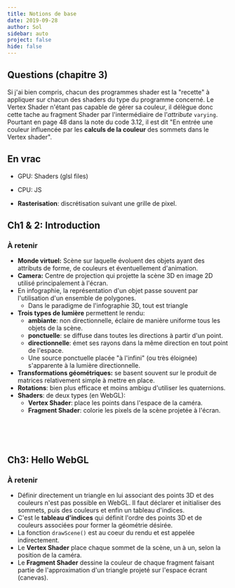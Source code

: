```yaml
---
title: Notions de base
date: 2019-09-28
author: Sol
sidebar: auto
project: false
hide: false
---
```


## Questions (chapitre 3)

Si j'ai bien compris, chacun des programmes shader est la "recette" à appliquer sur chacun des shaders du type du programme concerné. Le Vertex Shader n'étant pas capable de gérer sa couleur, il délègue donc cette tache au fragment Shader par l'intermédiaire de l'*attribute* `varying`. 
Pourtant en page 48 dans la note du code 3.12, il est dit "En entrée une couleur influencée par les **calculs de la couleur** des sommets dans le Vertex shader".

## En vrac

* GPU: Shaders (glsl files)
* CPU: JS


* **Rasterisation**: discrétisation suivant une grille de pixel.

## Ch1 & 2: Introduction

###  À retenir

* **Monde virtuel:** Scène sur laquelle évoluent des objets ayant des attributs de forme, de couleurs et éventuellement d'animation.
* **Camera:** Centre de projection qui projette la scène 3D en image 2D utilisé principalement à l'écran.
* En infographie, la représentation d'un objet passe souvent par l'utilisation d'un ensemble de polygones.
  * Dans le paradigme de l'infographie 3D, tout est triangle
* **Trois types de lumière** permettent le rendu:
  * **ambiante**: non directionnelle, éclaire de manière uniforme tous les objets de la scène.
  * **ponctuelle**: se diffuse dans toutes les directions à partir d'un point.
  * **directionnelle**: émet ses rayons dans la même direction en tout point de l'espace.
  * Une source ponctuelle placée "à l'infini" (ou très éloignée) s'apparente à la lumière directionnelle.
* **Transformations géométriques:** se basent souvent sur le produit de matrices relativement simple à mettre en place.
* **Rotations**: bien plus efficace et moins ambigu d'utiliser les quaternions.
* **Shaders**: de deux types (en WebGL):
  * **Vertex Shader**: place les points dans l'espace de la caméra.
  * **Fragment Shader**: colorie les pixels de la scène projetée à l'écran.

<Spoiler tag="Camera et repères">

<br>


<Media
    src="https://i.imgur.com/5KQwmBP.png"
    url="http://webgl3d.info/erratum_WebGLParLaPratique.pdf"
/>


<Media
    src="https://i.imgur.com/Hwup4Qr.png"
    url="http://webgl3d.info/erratum_WebGLParLaPratique.pdf"
/>




<br>

</Spoiler>


## Ch3: Hello WebGL


<Media
    src="https://i.imgur.com/3qi4IDb.png"
    center="true"
    width=250
/>



### À retenir

* Définir directement un triangle en lui associant des points 3D et des couleurs n'est pas possible en WebGL. Il faut déclarer et initialiser des sommets, puis des couleurs et enfin un tableau d'indices.
* C'est le **tableau d'indices** qui définit l'ordre des points 3D et de couleurs associées pour former la géométrie désirée.
* La fonction `drawScene()` est au coeur du rendu et est appelée indirectement.
* Le **Vertex Shader** place chaque sommet de la scène, un à un, selon la position de la caméra.
* Le **Fragment Shader** dessine la couleur de chaque <Def def="Correspond très souvent à un pixel">fragment</Def> faisant partie de l'<Def def="Voir rasterisation">approximation</Def> d'un triangle projeté sur l'espace écrant (canevas).

